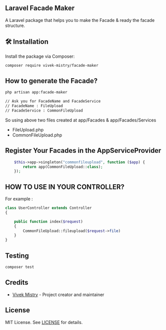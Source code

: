 ## Laravel Facade Maker

A Laravel package that helps you to make the Facade & ready the facade structure.


## 🛠️ Installation

Install the package via Composer:
```bash
composer require vivek-mistry/facade-maker
```

## How to generate the Facade?
```bash
php artisan app:facade-maker

// Ask you for FacadeName and FacadeService
// FacadeName : FileUpload
// FacadeService : CommonFileUpload
```

So using above two files created at app/Facades & app/Facades/Services
<ul>
<li>FileUpload.php</li>
<li>CommonFileUpload.php</li>
</ul>



## Register Your Facades in the AppServiceProvider

    
```php
    $this->app->singleton("commonfileupload", function ($app) {
        return app(CommonFileUpload::class);
    });
```    

## HOW TO USE IN YOUR CONTROLLER? 

For example : 

```php
class UserController extends Controller
{

    public function index($request)
    {
        CommonFileUpload::fileupload($request->file)
    }
}
```

## Testing
```php
composer test
```

## Credits

- [Vivek Mistry](https://github.com/vivek-mistry) - Project creator and maintainer

## License
MIT License. See [LICENSE](/vivek-mistry/facade-maker/blob/main/LICENSE) for details.